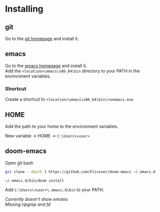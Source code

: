 # Installing

## git

Go to the [git homepage](https://git-scm.com/) and install it.  

## emacs

Go to the [emacs homepage](https://www.gnu.org/software/emacs/) and install it.  
Add the `<location>\emacs\x86_84\bin` directory to your PATH in the environment variables.  

### Shortcut

Create a shortcut to `<location>\emacs\x86_64\bin\runemacs.exe`  

## HOME

Add the path to your home to the environment variables.  

New variable -> HOME -> `C:\Users\<user>`  

## doom-emacs

Open git bash  
```bash
git clone --depth 1 https://github.com/hlissner/doom-emacs ~/.emacs.d
```
```bash
~/.emacs.d/bin/doom install
```

Add `C:\Users\<user>\.emacs.d\bin` to your PATH.  

*Currently doesn't show emotes*  
*Missing ripgrep and fd*  
